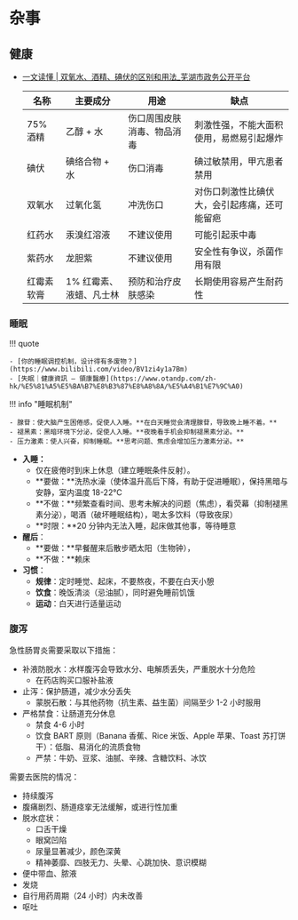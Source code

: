 # 杂事

## 健康

- [一文读懂 | 双氧水、酒精、碘伏的区别和用法_芜湖市政务公开平台](https://www.jjq.gov.cn/openness/public/6606141/39620220.html)

    名称 | 主要成分 | 用途 | 缺点
    --- | --- | --- | ---
    75% 酒精 | 乙醇 + 水 | 伤口周围皮肤消毒、物品消毒 | 刺激性强，不能大面积使用，易燃易引起爆炸
    碘伏 | 碘络合物 + 水 | 伤口消毒 | 碘过敏禁用，甲亢患者禁用
    双氧水 | 过氧化氢 | 冲洗伤口 | 对伤口刺激性比碘伏大，会引起疼痛，还可能留疤
    红药水 | 汞溴红溶液 | 不建议使用 | 可能引起汞中毒
    紫药水 | 龙胆紫 | 不建议使用 | 安全性有争议，杀菌作用有限
    红霉素软膏 | 1% 红霉素、液蜡、凡士林 | 预防和治疗皮肤感染 | 长期使用容易产生耐药性

### 睡眠

!!! quote

    - [你的睡眠调控机制，设计得有多废物？](https://www.bilibili.com/video/BV1zi4y1a7Bm)
    - [失眠｜健康資訊 — 領康醫療](https://www.otandp.com/zh-hk/%E5%81%A5%E5%BA%B7%E8%B3%87%E8%A8%8A/%E5%A4%B1%E7%9C%A0)

!!! info "睡眠机制"

    - 腺苷：使大脑产生困倦感，促使人入睡。**在白天睡觉会清理腺苷，导致晚上睡不着。**
    - 褪黑素：黑暗环境下分泌，促使人入睡。**夜晚看手机会抑制褪黑素分泌。**
    - 压力激素：使人兴奋，抑制睡眠。**思考问题、焦虑会增加压力激素分泌。**

- **入睡：**
    - 仅在疲倦时到床上休息（建立睡眠条件反射）。
    - **要做：**洗热水澡（使体温升高后下降，有助于促进睡眠），保持黑暗与安静，室内温度 18-22℃
    - **不做：**频繁查看时间、思考未解决的问题（焦虑），看荧幕（抑制褪黑素分泌），喝酒（破坏睡眠结构），喝太多饮料（导致夜尿）
    - **时限：**20 分钟内无法入睡，起床做其他事，等待睡意
- **醒后**：
    - **要做：**早餐醒来后散步晒太阳（生物钟），
    - **不做：**赖床
- **习惯**：
    - **规律**：定时睡觉、起床，不要熬夜，不要在白天小憩
    - **饮食**：晚饭清淡（忌油腻），同时避免睡前饥饿
    - **运动**：白天进行适量运动

### 腹泻

急性肠胃炎需要采取以下措施：

- 补液防脱水：水样腹泻会导致水分、电解质丢失，严重脱水十分危险
    - 在药店购买口服补盐液
- 止泻：保护肠道，减少水分丢失
    - 蒙脱石散：与其他药物（抗生素、益生菌）间隔至少 1-2 小时服用
- 严格禁食：让肠道充分休息
    - 禁食 4-6 小时
    - 饮食 BART 原则（Banana 香蕉、Rice 米饭、Apple 苹果、Toast 苏打饼干）：低脂、易消化的流质食物
    - 严禁：牛奶、豆浆、油腻、辛辣、含糖饮料、冰饮

需要去医院的情况：

- 持续腹泻
- 腹痛剧烈、肠道痉挛无法缓解，或进行性加重
- 脱水症状：
    - 口舌干燥
    - 眼窝凹陷
    - 尿量显著减少，颜色深黄
    - 精神萎靡、四肢无力、头晕、心跳加快、意识模糊
- 便中带血、脓液
- 发烧
- 自行用药周期（24 小时）内未改善
- 呕吐
